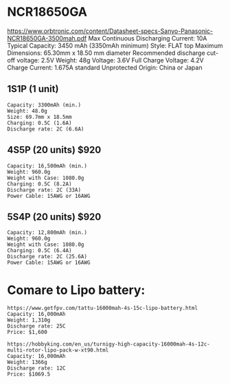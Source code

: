 # NCR18650GA
https://www.orbtronic.com/content/Datasheet-specs-Sanyo-Panasonic-NCR18650GA-3500mah.pdf
Max Continuous Discharging Current: 10A
Typical Capacity: 3450 mAh (3350mAh minimum)
Style:  FLAT top
Maximum Dimensions:  65.30mm x 18.50 mm diameter
Recommended discharge cut-off voltage: 2.5V
Weight:  48g
Voltage: 3.6V
Full Charge Voltage: 4.2V
Charge Current:  1.675A standard
Unprotected
Origin:  China or Japan

## 1S1P (1 unit)
    Capacity: 3300mAh (min.)
    Weight: 48.0g
    Size: 69.7mm x 18.5mm
    Charging: 0.5C (1.6A)
    Discharge rate: 2C (6.6A)

## 4S5P (20 units) $920
    Capacity: 16,500mAh (min.)
    Weight: 960.0g
    Weight with Case: 1080.0g
    Charging: 0.5C (8.2A)
    Discharge rate: 2C (33A) 
    Power Cable: 15AWG or 16AWG

## 5S4P (20 units) $920
    Capacity: 12,800mAh (min.)
    Weight: 960.0g
    Weight with Case: 1080.0g
    Charging: 0.5C (6.4A)
    Discharge rate: 2C (25.6A)
    Power Cable: 15AWG or 16AWG
    

# Comare to Lipo battery:
    https://www.getfpv.com/tattu-16000mah-4s-15c-lipo-battery.html
    Capacity: 16,000mAh
    Weight: 1,310g
    Discharge rate: 25C
    Price: $1,600

    https://hobbyking.com/en_us/turnigy-high-capacity-16000mah-4s-12c-multi-rotor-lipo-pack-w-xt90.html
    Capacity: 16,000mAh
    Weight: 1366g
    Discharge rate: 12C
    Price: $1069.5

